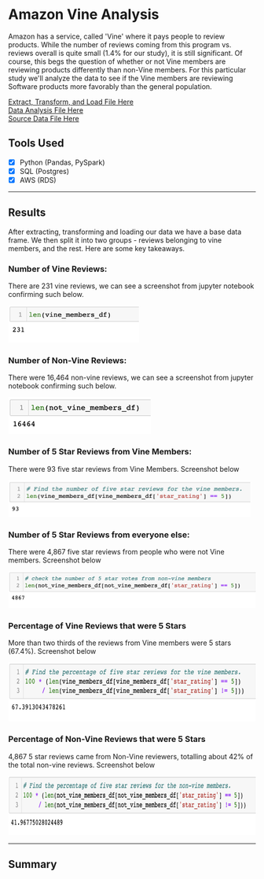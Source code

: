 # Amazon Vine Analysis

Amazon has a service, called 'Vine' where it pays people to review products. While the number of reviews coming from this program vs. reviews overall is quite small (1.4% for our study), it is still significant. Of course, this begs the question of whether or not Vine members are reviewing products differently than non-Vine members. For this particular study we'll analyze the data to see if the Vine members are reviewing Software products more favorably than the general population. 

[Extract, Transform, and Load File Here](https://github.com/carlosjennings1991/Amazon_Vine_Analysis/blob/main/Amazon_Reviews_ETL.ipynb)
<br>
[Data Analysis File Here](https://github.com/carlosjennings1991/Amazon_Vine_Analysis/blob/main/Vine_Review_Analysis.ipynb)
<br>
[Source Data File Here](https://s3.amazonaws.com/amazon-reviews-pds/tsv/amazon_reviews_us_Software_v1_00.tsv.gz)

## Tools Used
- [x] Python (Pandas, PySpark)
- [x] SQL (Postgres)
- [x] AWS (RDS)

___

## Results

After extracting, transforming and loading our data we have a base data frame. We then split it into two groups - reviews belonging to vine members, and the rest. Here are some key takeaways. 


### Number of Vine Reviews:

There are 231 vine reviews, we can see a screenshot from jupyter notebook confirming such below. 

<img src="https://github.com/carlosjennings1991/Amazon_Vine_Analysis/blob/main/vine_members.png" height="76" width="266">


### Number of Non-Vine Reviews:

There were 16,464 non-vine reviews, we can see a screenshot from jupyter notebook confirming such below. 

<img src="https://github.com/carlosjennings1991/Amazon_Vine_Analysis/blob/main/non-vine_members.png" height="75" width="290">


### Number of 5 Star Reviews from Vine Members:

There were 93 five star reviews from Vine Members. Screenshot below

<img src="https://github.com/carlosjennings1991/Amazon_Vine_Analysis/blob/main/vine_members_five_stars.png" height="75" width="493">


### Number of 5 Star Reviews from everyone else:

There were 4,867 five star reviews from people who were not Vine members. Screenshot below

<img src="https://github.com/carlosjennings1991/Amazon_Vine_Analysis/blob/main/non_vine_members_five_stars.png" height="75" width="522">


### Percentage of Vine Reviews that were 5 Stars

More than two thirds of the reviews from Vine members were 5 stars (67.4%). Screenshot below

<img src="https://github.com/carlosjennings1991/Amazon_Vine_Analysis/blob/main/vine_percentage_five_stars.png" height="120" width="684">


### Percentage of Non-Vine Reviews that were 5 Stars

4,867 5 star reviews came from Non-Vine reviewers, totalling about 42% of the total non-vine reviews. Screenshot below

<img src="https://github.com/carlosjennings1991/Amazon_Vine_Analysis/blob/main/non_vine_percentage_five_stars.png" height="120" width="754">

___

## Summary
